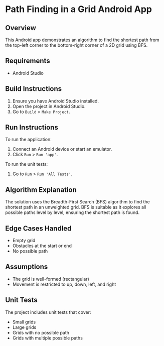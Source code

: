 # Path Finding in a Grid Android App

## Overview
This Android app demonstrates an algorithm to find the shortest path from the top-left corner to the bottom-right corner of a 2D grid using BFS.

## Requirements
- Android Studio

## Build Instructions
1. Ensure you have Android Studio installed.
2. Open the project in Android Studio.
3. Go to `Build` > `Make Project`.

## Run Instructions
To run the application:
1. Connect an Android device or start an emulator.
2. Click `Run` > `Run 'app'`.

To run the unit tests:
1. Go to `Run` > `Run 'All Tests'`.

## Algorithm Explanation
The solution uses the Breadth-First Search (BFS) algorithm to find the shortest path in an unweighted grid. BFS is suitable as it explores all possible paths level by level, ensuring the shortest path is found.

## Edge Cases Handled
- Empty grid
- Obstacles at the start or end
- No possible path

## Assumptions
- The grid is well-formed (rectangular)
- Movement is restricted to up, down, left, and right

## Unit Tests
The project includes unit tests that cover:
- Small grids
- Large grids
- Grids with no possible path
- Grids with multiple possible paths

